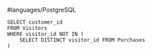 #languages/PostgreSQL 

```postgresql
SELECT customer_id
FROM Visitors
WHERE visitor_id NOT IN (
	SELECT DISTINCT visitor_id FROM Purchases
)
```